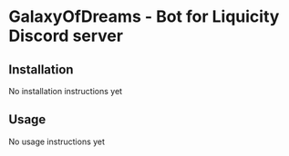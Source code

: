 # GalaxyOfDreams - Bot for Liquicity Discord server

## Installation

No installation instructions yet

## Usage

No usage instructions yet
